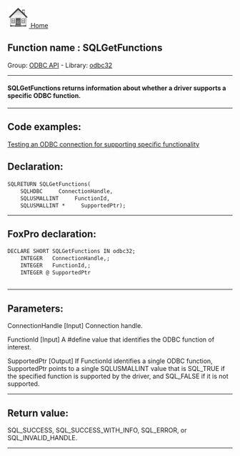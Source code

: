 [<img src="../../images/home.png"> Home ](https://github.com/VFPX/Win32API)  

## Function name : SQLGetFunctions
Group: [ODBC API](../../functions_group.md#ODBC_API)  -  Library: [odbc32](../../Libraries.md#odbc32)  
***  


#### SQLGetFunctions returns information about whether a driver supports a specific ODBC function. 
***  


## Code examples:
[Testing an ODBC connection for supporting specific functionality](../../samples/sample_286.md)  

## Declaration:
```foxpro  
SQLRETURN SQLGetFunctions(
	SQLHDBC     ConnectionHandle,
	SQLUSMALLINT     FunctionId,
	SQLUSMALLINT *     SupportedPtr);  
```  
***  


## FoxPro declaration:
```foxpro  
DECLARE SHORT SQLGetFunctions IN odbc32;
	INTEGER   ConnectionHandle,;
	INTEGER   FunctionId,;
	INTEGER @ SupportedPtr
  
```  
***  


## Parameters:
ConnectionHandle 
[Input]
Connection handle. 

FunctionId 
[Input]
A #define value that identifies the ODBC function of interest.

SupportedPtr 
[Output] 
If FunctionId identifies a single ODBC function, SupportedPtr points to a single SQLUSMALLINT value that is SQL_TRUE if the specified function is supported by the driver, and SQL_FALSE if it is not supported.   
***  


## Return value:
SQL_SUCCESS, SQL_SUCCESS_WITH_INFO, SQL_ERROR, or SQL_INVALID_HANDLE.  
***  

